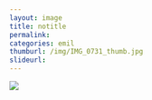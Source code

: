 ```yaml
---
layout: image
title: notitle
permalink: 
categories: emil
thumburl: /img/IMG_0731_thumb.jpg
slideurl: 
---
```


![](/img/IMG_0731_thumb.jpg)


